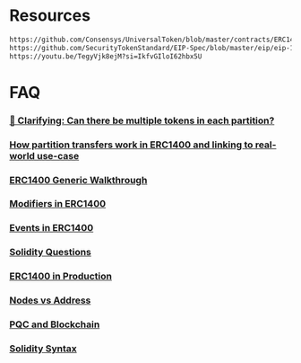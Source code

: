 # Resources

```sh
https://github.com/Consensys/UniversalToken/blob/master/contracts/ERC1400.sol
https://github.com/SecurityTokenStandard/EIP-Spec/blob/master/eip/eip-1400.md
https://youtu.be/TegyVjk8ejM?si=IkfvGIloI62hbx5U
```

# FAQ

### [🧱 Clarifying: Can there be multiple tokens in each partition? ](PartitionTokens.md)

### [How partition transfers work in ERC1400 and linking to real-world use-case](PartitionTransfers.md)

### [ERC1400 Generic Walkthrough](GenericWalkthrough.md)

### [Modifiers in ERC1400](Modifiers.md)

### [Events in ERC1400](Events.md)

### [Solidity Questions](SolidityQs.md)

### [ERC1400 in Production](Production.md)

### [Nodes vs Address](BlockchainConcepts.md)

### [PQC and Blockchain](PQC.md)

### [Solidity Syntax](Syntax.md)
